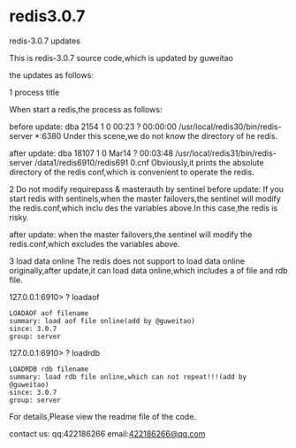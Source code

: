 # redis3.0.7
  redis-3.0.7 updates

  This is redis-3.0.7 source code,which is updated by guweitao


the updates as follows:


1 process title


When start a redis,the process as follows:


before update:
  dba       2154      1  0 00:23 ?        00:00:00 /usr/local/redis30/bin/redis-server *:6380
  Under this scene,we do not know the directory of he redis.
  
  after update:
  dba      18107     1  0 Mar14 ?        00:03:48 /usr/local/redis31/bin/redis-server   /data1/redis6910/redis691
  0.cnf
  Obviously,it prints the absolute directory of the redis conf,which is convenient to operate the redis.
  
  2 Do not modify requirepass & masterauth  by sentinel
  before update:
  If you start redis with sentinels,when the master failovers,the sentinel will modify the redis.conf,which inclu
  des the variables above.In this case,the redis is risky.
  
  after update:
  when the master failovers,the sentinel will modify the redis.conf,which excludes the variables above.
  
  
  3 load data online
  The redis does not support to load data online originally,after update,it can load data online,which includes a
  of file and rdb file.
  
  127.0.0.1:6910> ? loadaof
  
    LOADAOF aof filename
    summary: load aof file online(add by @guweitao)
    since: 3.0.7
    group: server
  
  127.0.0.1:6910> ? loadrdb
  
    LOADRDB rdb filename
    summary: load rdb file online,which can not repeat!!!(add by @guweitao)
    since: 3.0.7
    group: server
  
  
  For details,Please view the readme file of the code.
  
  contact us:
  qq:422186266
  email:422186266@qq.com
          
